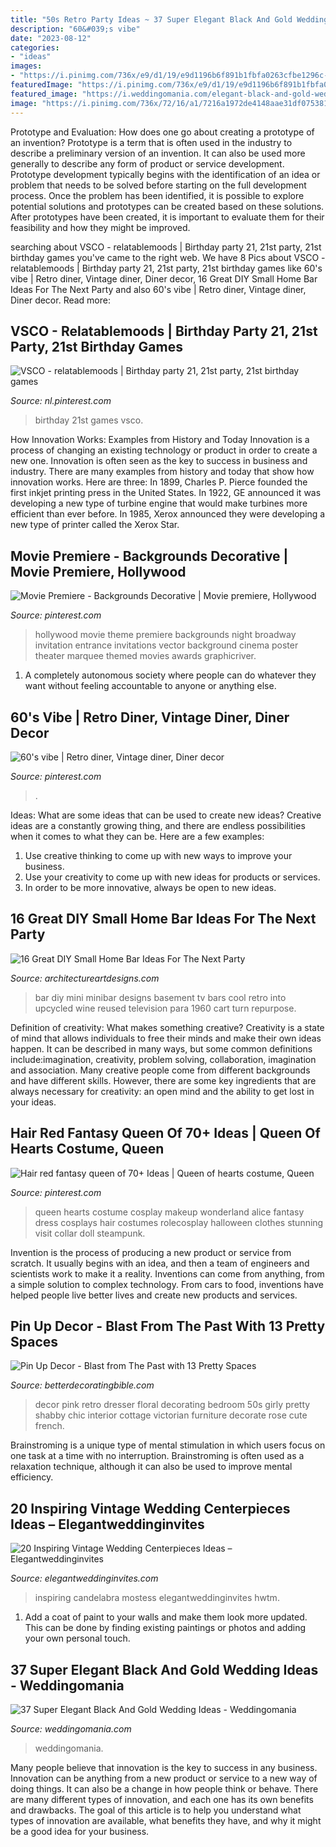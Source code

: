 ```yaml
---
title: "50s Retro Party Ideas ~ 37 Super Elegant Black And Gold Wedding Ideas"
description: "60&#039;s vibe"
date: "2023-08-12"
categories:
- "ideas"
images:
- "https://i.pinimg.com/736x/e9/d1/19/e9d1196b6f891b1fbfa0263cfbe1296c--hollywood-invitations-werfen.jpg"
featuredImage: "https://i.pinimg.com/736x/e9/d1/19/e9d1196b6f891b1fbfa0263cfbe1296c--hollywood-invitations-werfen.jpg"
featured_image: "https://i.weddingomania.com/elegant-black-and-gold-wedding-ideas-20.jpg"
image: "https://i.pinimg.com/736x/72/16/a1/7216a1972de4148aae31df0753817952.jpg"
---
```



Prototype and Evaluation: How does one go about creating a prototype of an invention?
Prototype is a term that is often used in the industry to describe a preliminary version of an invention. It can also be used more generally to describe any form of product or service development. Prototype development typically begins with the identification of an idea or problem that needs to be solved before starting on the full development process. Once the problem has been identified, it is possible to explore potential solutions and prototypes can be created based on these solutions. After prototypes have been created, it is important to evaluate them for their feasibility and how they might be improved.

	

		
searching about VSCO - relatablemoods | Birthday party 21, 21st party, 21st birthday games you've came to the right web. We have 8 Pics about VSCO - relatablemoods | Birthday party 21, 21st party, 21st birthday games like 60&#039;s vibe | Retro diner, Vintage diner, Diner decor, 16 Great DIY Small Home Bar Ideas For The Next Party and also 60&#039;s vibe | Retro diner, Vintage diner, Diner decor. Read more:
		
    
## VSCO - Relatablemoods | Birthday Party 21, 21st Party, 21st Birthday Games

<img loading=lazy src="https://i.pinimg.com/736x/3c/dc/d3/3cdcd3a83c1a4ede6ac637a0fa744a89.jpg" onerror="this.onerror=null;this.src='https://tse4.mm.bing.net/th?id=OIP.O-pQ2lkbPrvuHLtqpCrxCAHaKX&amp;pid=15.1';" alt="VSCO - relatablemoods | Birthday party 21, 21st party, 21st birthday games">

_Source: nl.pinterest.com_

>birthday 21st games vsco. 

	

How Innovation Works: Examples from History and Today
Innovation is a process of changing an existing technology or product in order to create a new one. Innovation is often seen as the key to success in business and industry. There are many examples from history and today that show how innovation works. Here are three: 
In 1899, Charles P. Pierce founded the first inkjet printing press in the United States.
In 1922, GE announced it was developing a new type of turbine engine that would make turbines more efficient than ever before. 
In 1985, Xerox announced they were developing a new type of printer called the Xerox Star.

    
## Movie Premiere - Backgrounds Decorative | Movie Premiere, Hollywood

<img loading=lazy src="https://i.pinimg.com/736x/e9/d1/19/e9d1196b6f891b1fbfa0263cfbe1296c--hollywood-invitations-werfen.jpg" onerror="this.onerror=null;this.src='https://tse4.mm.bing.net/th?id=OIP.939wac8K1OX5RJc95ulVOgHaKe&amp;pid=15.1';" alt="Movie Premiere - Backgrounds Decorative | Movie premiere, Hollywood">

_Source: pinterest.com_

>hollywood movie theme premiere backgrounds night broadway invitation entrance invitations vector background cinema poster theater marquee themed movies awards graphicriver. 

	

1. A completely autonomous society where people can do whatever they want without feeling accountable to anyone or anything else. 

    
## 60&#039;s Vibe | Retro Diner, Vintage Diner, Diner Decor

<img loading=lazy src="https://i.pinimg.com/736x/72/16/a1/7216a1972de4148aae31df0753817952.jpg" onerror="this.onerror=null;this.src='https://tse3.mm.bing.net/th?id=OIP.6h94WehEq6h4TiPMmaUq9wHaJ4&amp;pid=15.1';" alt="60&#039;s vibe | Retro diner, Vintage diner, Diner decor">

_Source: pinterest.com_

>. 

	

Ideas: What are some ideas that can be used to create new ideas?
Creative ideas are a constantly growing thing, and there are endless possibilities when it comes to what they can be. Here are a few examples:
1. Use creative thinking to come up with new ways to improve your business.
2. Use your creativity to come up with new ideas for products or services.
3. In order to be more innovative, always be open to new ideas.

    
## 16 Great DIY Small Home Bar Ideas For The Next Party

<img loading=lazy src="http://www.architectureartdesigns.com/wp-content/uploads/2015/05/446.jpg" onerror="this.onerror=null;this.src='https://tse3.mm.bing.net/th?id=OIP.M0w-zA2T5arNSAOYUalkOwHaLJ&amp;pid=15.1';" alt="16 Great DIY Small Home Bar Ideas For The Next Party">

_Source: architectureartdesigns.com_

>bar diy mini minibar designs basement tv bars cool retro into upcycled wine reused television para 1960 cart turn repurpose. 

	

Definition of creativity: What makes something creative?
Creativity is a state of mind that allows individuals to free their minds and make their own ideas happen. It can be described in many ways, but some common definitions include:imagination, creativity, problem solving, collaboration, imagination and association. 
Many creative people come from different backgrounds and have different skills. However, there are some key ingredients that are always necessary for creativity: an open mind and the ability to get lost in your ideas.

    
## Hair Red Fantasy Queen Of 70+ Ideas | Queen Of Hearts Costume, Queen

<img loading=lazy src="https://i.pinimg.com/736x/c0/3a/e4/c03ae415cadf0bcce8d3136697b228a6.jpg" onerror="this.onerror=null;this.src='https://tse2.mm.bing.net/th?id=OIP.OBYYXZRPzFRLjnWHwcNrGAAAAA&amp;pid=15.1';" alt="Hair red fantasy queen of 70+ Ideas | Queen of hearts costume, Queen">

_Source: pinterest.com_

>queen hearts costume cosplay makeup wonderland alice fantasy dress cosplays hair costumes rolecosplay halloween clothes stunning visit collar doll steampunk. 

	

Invention is the process of producing a new product or service from scratch. It usually begins with an idea, and then a team of engineers and scientists work to make it a reality. Inventions can come from anything, from a simple solution to complex technology. From cars to food, inventions have helped people live better lives and create new products and services.

    
## Pin Up Decor - Blast From The Past With 13 Pretty Spaces

<img loading=lazy src="http://betterdecoratingbible.com/wp-content/uploads/2013/10/retro-pin-up-girly-room-floral-wallpaper-pink-dresser-50s-style-inteior-decor-design-better-decorating-bible-blog.jpg" onerror="this.onerror=null;this.src='https://tse1.mm.bing.net/th?id=OIP.i_TE6JdXTUKgvifs3IzyUwHaKj&amp;pid=15.1';" alt="Pin Up Decor - Blast from The Past with 13 Pretty Spaces">

_Source: betterdecoratingbible.com_

>decor pink retro dresser floral decorating bedroom 50s girly pretty shabby chic interior cottage victorian furniture decorate rose cute french. 

	

Brainstroming is a unique type of mental stimulation in which users focus on one task at a time with no interruption. Brainstroming is often used as a relaxation technique, although it can also be used to improve mental efficiency.

    
## 20 Inspiring Vintage Wedding Centerpieces Ideas – Elegantweddinginvites

<img loading=lazy src="https://www.elegantweddinginvites.com/wedding-blog/wp-content/uploads/2016/07/romantic-vintage-wedding-centerpieces.jpg" onerror="this.onerror=null;this.src='https://tse3.mm.bing.net/th?id=OIP.EkVZbWR896JQgNU-Zzg83gHaLH&amp;pid=15.1';" alt="20 Inspiring Vintage Wedding Centerpieces Ideas – Elegantweddinginvites">

_Source: elegantweddinginvites.com_

>inspiring candelabra mostess elegantweddinginvites hwtm. 

	

1. Add a coat of paint to your walls and make them look more updated. This can be done by finding existing paintings or photos and adding your own personal touch. 

    
## 37 Super Elegant Black And Gold Wedding Ideas - Weddingomania

<img loading=lazy src="https://i.weddingomania.com/elegant-black-and-gold-wedding-ideas-20.jpg" onerror="this.onerror=null;this.src='https://tse4.mm.bing.net/th?id=OIP.4xXQS_WQTHHqticeTvTuPQHaLH&amp;pid=15.1';" alt="37 Super Elegant Black And Gold Wedding Ideas - Weddingomania">

_Source: weddingomania.com_

>weddingomania. 

	

Many people believe that innovation is the key to success in any business. Innovation can be anything from a new product or service to a new way of doing things. It can also be a change in how people think or behave. There are many different types of innovation, and each one has its own benefits and drawbacks. The goal of this article is to help you understand what types of innovation are available, what benefits they have, and why it might be a good idea for your business.


